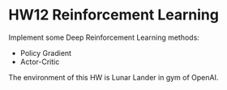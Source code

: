 # HW12 Reinforcement Learning
Implement some Deep Reinforcement Learning methods:
 - Policy Gradient
 - Actor-Critic
 
The environment of this HW is Lunar Lander in gym of OpenAI.
